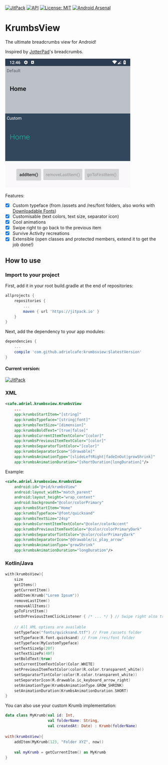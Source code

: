 [![JitPack](https://jitpack.io/v/adrielcafe/KrumbsView.svg)](https://jitpack.io/#adrielcafe/KrumbsView) 
[![API](https://img.shields.io/badge/API-14%2B-brightgreen.svg?style=flat)](https://android-arsenal.com/api?level=14)
[![License: MIT](https://img.shields.io/badge/License-MIT-yellow.svg)](https://opensource.org/licenses/MIT) 
[![Android Arsenal](https://img.shields.io/badge/Android%20Arsenal-KrumbsView-green.svg?style=flat)]( https://android-arsenal.com/details/1/7562)

# KrumbsView
The ultimate breadcrumbs view for Android!

Inspired by [JotterPad](https://play.google.com/store/apps/details?id=com.jotterpad.x)'s breadcrumbs.

<img src="demo.gif" width="400px"/>

Features:

- [X] Custom typeface (from /assets and /res/font folders, also works with [Downloadable Fonts](https://developer.android.com/guide/topics/ui/look-and-feel/downloadable-fonts))
- [X] Customisable (text colors, text size, separator icon)
- [X] Cool animations
- [X] Swipe right to go back to the previous item
- [X] Survive Activity recreations
- [X] Extensible (open classes and protected members, extend it to get the job done!)

## How to use

### Import to your project

First, add it in your root build.gradle at the end of repositories:

```gradle
allprojects {
    repositories {
        ...
        maven { url 'https://jitpack.io' }
    }
}
```

Next, add the dependency to your app modules:

```gradle
dependencies {
    ...
    compile 'com.github.adrielcafe:krumbsview:$latestVersion'
}
```

#### Current version: 

[![JitPack](https://jitpack.io/v/adrielcafe/KrumbsView.svg)](https://jitpack.io/#adrielcafe/KrumbsView)

### XML
```xml
<cafe.adriel.krumbsview.KrumbsView
    ...
    app:krumbsStartItem="[string]"
    app:krumbsTypeface="[string|font]"
    app:krumbsTextSize="[dimension]"
    app:krumbsBoldText="[true|false]"
    app:krumbsCurrentItemTextColor="[color]"
    app:krumbsPreviousItemTextColor="[color]"
    app:krumbsSeparatorTintColor="[color]"
    app:krumbsSeparatorIcon="[drawable]"
    app:krumbsAnimationType="[slideLeftRight|fadeInOut|growShrink]"
    app:krumbsAnimationDuration="[shortDuration|longDuration]"/>
```

Example:
```xml
<cafe.adriel.krumbsview.KrumbsView
    android:id="@+id/krumbsView"
    android:layout_width="match_parent"
    android:layout_height="wrap_content"
    android:background="@color/colorPrimary"
    app:krumbsStartItem="Home"
    app:krumbsTypeface="@font/quicksand"
    app:krumbsTextSize="24sp"
    app:krumbsCurrentItemTextColor="@color/colorAccent"
    app:krumbsPreviousItemTextColor="@color/colorPrimaryDark"
    app:krumbsSeparatorTintColor="@color/colorPrimaryDark"
    app:krumbsSeparatorIcon="@drawable/ic_play_arrow"
    app:krumbsAnimationType="growShrink"
    app:krumbsAnimationDuration="longDuration"/>
```

### Kotlin/Java
```kotlin
with(krumbsView){
    size
    getItems()
    getCurrentItem()
    addItem(Krumb("Lorem Ipsum"))
    removeLastItem()
    removeAllItems()
    goToFirstItem()
    setOnPreviousItemClickListener { /* ... */ } // Swipe right also triggers this listener
    
    // All XML options are available
    setTypeface("fonts/quicksand.ttf") // From /assets folder
    setTypeface(R.font.quicksand) // From /res/font folder
    setTypeface(MyCustomTypeface)
    setTextSizeSp(20f)
    setTextSizePx(40f)
    setBoldText(true)
    setCurrentItemTextColor(Color.WHITE)
    setPreviousItemTextColor(color(R.color.transparent_white))
    setSeparatorTintColor(color(R.color.transparent_white))
    setSeparatorIcon(R.drawable.ic_keyboard_arrow_right)
    setAnimationType(KrumbsAnimationType.GROW_SHRINK)
    setAnimationDuration(KrumbsAnimationDuration.SHORT)
}
```

You can also use your custom Krumb implementation:
```kotlin
data class MyKrumb(val id: Int, 
                   val folderName: String, 
                   val createdAt: Date) : Krumb(folderName)

with(krumbsView){
    addItem(MyKrumb(123, "Folder XYZ", now))

    val myKrumb = getCurrentItem() as MyKrumb
}
```
